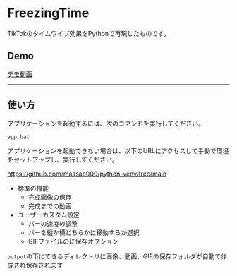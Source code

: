 # FreezingTime

TikTokのタイムワイプ効果をPythonで再現したものです。


## Demo

[デモ動画](https://youtu.be/lGAakpyL_wc)


---

## 使い方

アプリケーションを起動するには、次のコマンドを実行してください。
```com
app.bat
```

アプリケーションを起動できない場合は、以下のURLにアクセスして手動で環境をセットアップし、実行してください。

https://github.com/massao000/python-venv/tree/main

- 標準の機能
	- 完成画像の保存
	- 完成までの動画
- ユーザーカスタム設定
	- バーの速度の調整
	- バーを縦か横どちらかに移動するか選択
	- GIFファイルのに保存オプション

`output`の下にできるディレクトリに画像、動画、GIFの保存フォルダが自動で作成され保存されます